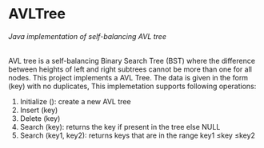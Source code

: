 # AVLTree
###### Java implementation of self-balancing AVL tree



AVL tree is a self-balancing Binary Search Tree (BST) where the difference between heights of left and right subtrees cannot be more than one for all nodes. This project implements a AVL Tree. The data is given in the form (key) with no duplicates, This implemetation supports following operations:

1. Initialize (): create a new AVL tree
2. Insert (key)
3. Delete (key)
4. Search (key): returns the key if present in the tree else NULL
5. Search (key1, key2): returns keys that are in the range key1 ≤key ≤key2
